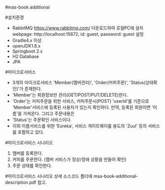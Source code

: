 #mas-book additional

#설치환경
 - RabbitMQ https://www.rabbitmq.com/ 다운로드하여 로컬PC에 설치
   webpage: http://localhost:15672, id: guest, password: guest 설정
 - Gradle4.x 이상
 - openJDK1.8.x
 - Springboot 2.x
 - H2 Database
 - JPA
 
#마이크로서비스
 - 3개의 마이크로서비스 'Member(맴버관리)', 'Order(커피주문)', 'Status(상태확인)'가 존재한다. 
 - 'Member'는 회원정보만 관리(GET/POST/PUT/DELETE)한다.
 - 'Order'는 커피주문을 위한 서비스, 커피주문시(POST) 'userId'를 기준으로 'Member'서비스에 등록된 사용자가 있는지 확인하다.
   만약, 등록된 회원이면 '이름'을 가져온다. 그리고 주문내용은 
 - 'Status'는 주문확인 서비스이다.   
 - 이외 이름서비스를 위한 'Eureka', 서비스 게이트웨이를 용도의 'Zuul' 등의 서비스를 포함하고 있다.
 
#마이크로서비스 시나리오 
  1. 맴버를 등록한다.
  2. 커피를 주문한다. (맴버 서비스가 정상/장애 상황을 만들어 확인) 
  3. 주문 상태를 확인한다.

#마이크로서비스 시나리오 상세
  소스코드 폴더에 msa-book-additional-description.pdf 참고.
